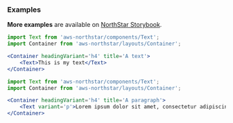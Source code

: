 ### Examples

**More examples** are available on <a href="https://storybook.northstar.aws-prototyping.cloud/?path=/story/text" target="_blank">NorthStar Storybook</a>.

```jsx
import Text from 'aws-northstar/components/Text';
import Container from 'aws-northstar/layouts/Container';

<Container headingVariant='h4' title='A text'>
    <Text>This is my text</Text>
</Container>
```

```jsx
import Text from 'aws-northstar/components/Text';
import Container from 'aws-northstar/layouts/Container';

<Container headingVariant='h4' title='A paragraph'>
    <Text variant='p'>Lorem ipsum dolor sit amet, consectetur adipiscing elit, sed do eiusmod tempor incididunt ut labore et dolore magna aliqua. Ut enim ad minim veniam, quis nostrud exercitation ullamco laboris nisi ut aliquip ex ea commodo consequat. Duis aute irure dolor in reprehenderit in voluptate velit esse cillum dolore eu fugiat nulla pariatur. Excepteur sint occaecat cupidatat non proident, sunt in culpa qui officia deserunt mollit anim id est laborum.</Text>
</Container>
```
